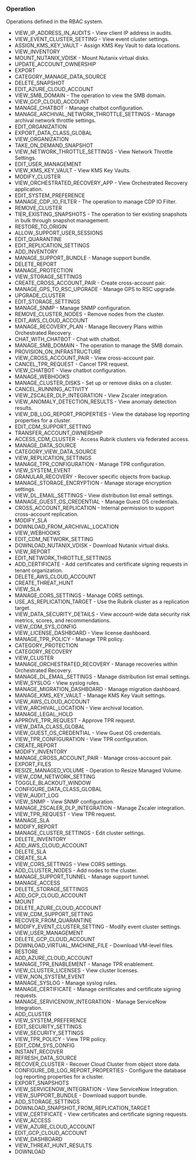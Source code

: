 ### Operation
Operations defined in the RBAC system.

- VIEW_IP_ADDRESS_IN_AUDITS - View client IP address in audits.
- VIEW_EVENT_CLUSTER_SETTING - View event cluster settings.
- ASSIGN_KMS_KEY_VAULT - Assign KMS Key Vault to data locations.
- VIEW_INVENTORY
- MOUNT_NUTANIX_VDISK - Mount Nutanix virtual disks.
- UPDATE_ACCOUNT_OWNERSHIP
- EXPORT
- CATEGORY_MANAGE_DATA_SOURCE
- DELETE_SNAPSHOT
- EDIT_AZURE_CLOUD_ACCOUNT
- VIEW_SMB_DOMAIN - The operation to view the SMB domain.
- VIEW_GCP_CLOUD_ACCOUNT
- MANAGE_CHATBOT - Manage chatbot configuration.
- MANAGE_ARCHIVAL_NETWORK_THROTTLE_SETTINGS - Manage archival network throttle settings.
- EDIT_ORGANIZATION
- EXPORT_DATA_CLASS_GLOBAL
- VIEW_ORGANIZATION
- TAKE_ON_DEMAND_SNAPSHOT
- VIEW_NETWORK_THROTTLE_SETTINGS - View Network Throttle Settings.
- EDIT_USER_MANAGEMENT
- VIEW_KMS_KEY_VAULT - View KMS Key Vaults.
- MODIFY_CLUSTER
- VIEW_ORCHESTRATED_RECOVERY_APP - View Orchestrated Recovery application.
- EDIT_SYSTEM_PREFERENCE
- MANAGE_CDP_IO_FILTER - The operation to manage CDP IO Filter.
- REMOVE_CLUSTER
- TIER_EXISTING_SNAPSHOTS - The operation to tier existing snapshots in bulk through snapshot management.
- RESTORE_TO_ORIGIN
- ALLOW_SUPPORT_USER_SESSIONS
- EDIT_QUARANTINE
- EDIT_REPLICATION_SETTINGS
- ADD_INVENTORY
- MANAGE_SUPPORT_BUNDLE - Manage support bundle.
- DELETE_REPORT
- MANAGE_PROTECTION
- VIEW_STORAGE_SETTINGS
- CREATE_CROSS_ACCOUNT_PAIR - Create cross-account pair.
- MANAGE_GPS_TO_RSC_UPGRADE - Manage GPS to RSC upgrade.
- UPGRADE_CLUSTER
- EDIT_STORAGE_SETTINGS
- MANAGE_SNMP - Manage SNMP configuration.
- REMOVE_CLUSTER_NODES - Remove nodes from the cluster.
- EDIT_AWS_CLOUD_ACCOUNT
- MANAGE_RECOVERY_PLAN - Manage Recovery Plans within Orchestrated Recovery.
- CHAT_WITH_CHATBOT - Chat with chatbot.
- MANAGE_SMB_DOMAIN - The operation to manage the SMB domain.
- PROVISION_ON_INFRASTRUCTURE
- VIEW_CROSS_ACCOUNT_PAIR - View cross-account pair.
- CANCEL_TPR_REQUEST - Cancel TPR request.
- VIEW_CHATBOT - View chatbot configuration.
- MANAGE_WEBHOOKS
- MANAGE_CLUSTER_DISKS - Set up or remove disks on a cluster.
- CANCEL_RUNNING_ACTIVITY
- VIEW_ZSCALER_DLP_INTEGRATION - View Zscaler integration.
- VIEW_ANOMALY_DETECTION_RESULTS - View anomaly detection results.
- VIEW_DB_LOG_REPORT_PROPERTIES - View the database log reporting properties for a cluster.
- EDIT_CDM_SUPPORT_SETTING
- TRANSFER_ACCOUNT_OWNERSHIP
- ACCESS_CDM_CLUSTER - Access Rubrik clusters via federated access.
- MANAGE_DATA_SOURCE
- CATEGORY_VIEW_DATA_SOURCE
- VIEW_REPLICATION_SETTINGS
- MANAGE_TPR_CONFIGURATION - Manage TPR configuration.
- VIEW_SYSTEM_EVENT
- GRANULAR_RECOVERY - Recover specific objects from backup.
- MANAGE_STORAGE_ENCRYPTION - Manage storage encryption settings.
- VIEW_DL_EMAIL_SETTINGS - View distribution list email settings.
- MANAGE_GUEST_OS_CREDENTIAL - Manage Guest OS credentials.
- CROSS_ACCOUNT_REPLICATION - Internal permission to support cross-account replication.
- MODIFY_SLA
- DOWNLOAD_FROM_ARCHIVAL_LOCATION
- VIEW_WEBHOOKS
- EDIT_CDM_NETWORK_SETTING
- DOWNLOAD_NUTANIX_VDISK - Download Nutanix virtual disks.
- VIEW_REPORT
- EDIT_NETWORK_THROTTLE_SETTINGS
- ADD_CERTIFICATE - Add certificates and certificate signing requests in tenant organization.
- DELETE_AWS_CLOUD_ACCOUNT
- CREATE_THREAT_HUNT
- VIEW_SLA
- MANAGE_CORS_SETTINGS - Manage CORS settings.
- USE_AS_REPLICATION_TARGET - Use the Rubrik cluster as a replication target.
- VIEW_DATA_SECURITY_DETAILS - View account-wide data security risk metrics, scores, and recommendations.
- VIEW_CDM_SYS_CONFIG
- VIEW_LICENSE_DASHBOARD - View license dashboard.
- MANAGE_TPR_POLICY - Manage TPR policy.
- CATEGORY_PROTECTION
- CATEGORY_RECOVERY
- VIEW_CLUSTER
- MANAGE_ORCHESTRATED_RECOVERY - Manage recoveries within Orchestrated Recovery.
- MANAGE_DL_EMAIL_SETTINGS - Manage distribution list email settings.
- VIEW_SYSLOG - View syslog rules.
- MANAGE_MIGRATION_DASHBOARD - Manage migration dashboard.
- MANAGE_KMS_KEY_VAULT - Manage KMS Key Vault settings.
- VIEW_AWS_CLOUD_ACCOUNT
- VIEW_ARCHIVAL_LOCATION - View archival location.
- MANAGE_LEGAL_HOLD
- APPROVE_TPR_REQUEST - Approve TPR request.
- VIEW_DATA_CLASS_GLOBAL
- VIEW_GUEST_OS_CREDENTIAL - View Guest OS credentials.
- VIEW_TPR_CONFIGURATION - View TPR configuration.
- CREATE_REPORT
- MODIFY_INVENTORY
- MANAGE_CROSS_ACCOUNT_PAIR - Manage cross-account pair.
- EXPORT_FILES
- RESIZE_MANAGED_VOLUME - Operation to Resize Managed Volume.
- VIEW_CDM_NETWORK_SETTING
- TOGGLE_BLACKOUT_WINDOW
- CONFIGURE_DATA_CLASS_GLOBAL
- VIEW_AUDIT_LOG
- VIEW_SNMP - View SNMP configuration.
- MANAGE_ZSCALER_DLP_INTEGRATION - Manage Zscaler integration.
- VIEW_TPR_REQUEST - View TPR request.
- MANAGE_SLA
- MODIFY_REPORT
- MANAGE_CLUSTER_SETTINGS - Edit cluster settings.
- DELETE_INVENTORY
- ADD_AWS_CLOUD_ACCOUNT
- DELETE_SLA
- CREATE_SLA
- VIEW_CORS_SETTINGS - View CORS settings.
- ADD_CLUSTER_NODES - Add nodes to the cluster.
- MANAGE_SUPPORT_TUNNEL - Manage support tunnel.
- MANAGE_ACCESS
- DELETE_STORAGE_SETTINGS
- ADD_GCP_CLOUD_ACCOUNT
- MOUNT
- DELETE_AZURE_CLOUD_ACCOUNT
- VIEW_CDM_SUPPORT_SETTING
- RECOVER_FROM_QUARANTINE
- MODIFY_EVENT_CLUSTER_SETTING - Modify event cluster settings.
- VIEW_USER_MANAGEMENT
- DELETE_GCP_CLOUD_ACCOUNT
- DOWNLOAD_VIRTUAL_MACHINE_FILE - Download VM-level files.
- RESTORE
- ADD_AZURE_CLOUD_ACCOUNT
- MANAGE_TPR_ENABLEMENT - Manage TPR enablement.
- VIEW_CLUSTER_LICENSES - View cluster licenses.
- VIEW_NON_SYSTEM_EVENT
- MANAGE_SYSLOG - Manage syslog rules.
- MANAGE_CERTIFICATE - Manage certificates and certificate signing requests.
- MANAGE_SERVICENOW_INTEGRATION - Manage ServiceNow Integration.
- ADD_CLUSTER
- VIEW_SYSTEM_PREFERENCE
- EDIT_SECURITY_SETTINGS
- VIEW_SECURITY_SETTINGS
- VIEW_TPR_POLICY - View TPR policy.
- EDIT_CDM_SYS_CONFIG
- INSTANT_RECOVER
- REFRESH_DATA_SOURCE
- RECOVER_CLUSTER - Recover Cloud Cluster from object store data.
- CONFIGURE_DB_LOG_REPORT_PROPERTIES - Configure the database log reporting properties for a cluster.
- EXPORT_SNAPSHOTS
- VIEW_SERVICENOW_INTEGRATION - View ServiceNow Integration.
- VIEW_SUPPORT_BUNDLE - Download support bundle.
- ADD_STORAGE_SETTINGS
- DOWNLOAD_SNAPSHOT_FROM_REPLICATION_TARGET
- VIEW_CERTIFICATE - View certificates and certificate signing requests.
- VIEW_ACCESS
- VIEW_AZURE_CLOUD_ACCOUNT
- EDIT_GCP_CLOUD_ACCOUNT
- VIEW_DASHBOARD
- VIEW_THREAT_HUNT_RESULTS
- DOWNLOAD
